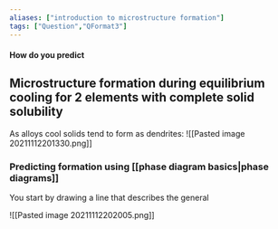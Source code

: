 ```yaml
---
aliases: ["introduction to microstructure formation"]
tags: ["Question","QFormat3"]
---
```


#### How do you predict
## Microstructure formation during equilibrium cooling for 2 elements with complete solid solubility
As alloys cool solids tend to form as dendrites:
![[Pasted image 20211112201330.png]]

### Predicting formation using [[phase diagram basics|phase diagrams]]

You start by drawing a line that describes the general

![[Pasted image 20211112202005.png]]
